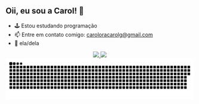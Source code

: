 ## Oii, eu sou a Carol! 🐠

- 🕹️ Estou estudando programação
- 📫 Entre em contato comigo: caroloracarolg@gmail.com
- 🎲 ela/dela

<div align="center" style="display: inline">
   <a href="https://github.com/caroloracarol">
   <div style="display: inline_block">
      <img height="175em" src="https://github-readme-stats.vercel.app/api?username=caroloracarol&show_icons=true&include_all_commits=true&count_private=true&bg_color=151515&border_color=9C4E6A&title_color=d7d8c0&text_color=d1c89a&icon_color=5aa2c9"/>
      <img height="175em" src="https://github-readme-stats.vercel.app/api/top-langs/?username=caroloracarol&layout=compact&langs_count=7&bg_color=151515&border_color=9C4E6A&title_color=d7d8c0&text_color=d5e5e4&icon_color=5aa2c9"/>
   </div>

<picture>
  <source media="(prefers-color-scheme: dark)" srcset="https://raw.githubusercontent.com/caroloracarol/caroloracarol/output/github-contribution-grid-snake-dark.svg">
  <source media="(prefers-color-scheme: light)" srcset="https://raw.githubusercontent.com/caroloracarol/caroloracarol/output/github-contribution-grid-snake.svg">
  <img alt="github contribution grid snake animation" src="https://raw.githubusercontent.com/caroloracarol/caroloracarol/output/github-contribution-grid-snake.svg">
</picture>
  
</div>
<br><br><br><br>

